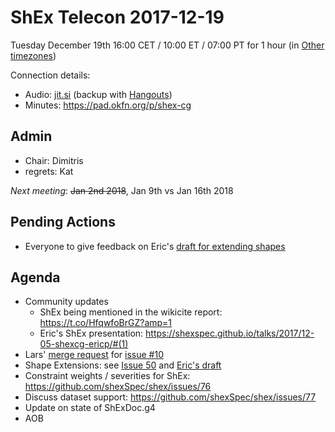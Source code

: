 # ShEx Telecon 2017-12-19

Tuesday December 19th 16:00 CET / 10:00 ET / 07:00 PT for 1 hour (in [Other timezones](https://www.timeanddate.com/worldclock/fixedtime.html?msg=ShEx+CG&iso=20171219T16&p1=195&ah=1))

Connection details:

* Audio: [jit.si](https://meet.jit.si/ShEx) (backup with [Hangouts](http://tinyurl.com/ShEx-hangouts))
* Minutes: https://pad.okfn.org/p/shex-cg

## Admin

 * Chair: Dimitris
 * regrets: Kat

*Next meeting*: ~~Jan 2nd 2018~~, Jan 9th vs Jan 16th 2018

## Pending Actions
 * Everyone to give feedback on Eric's [draft for extending shapes](https://github.com/shexSpec/shex/blob/master/Inheritance.md)
## Agenda
 * Community updates
   * ShEx being mentioned in the wikicite report: https://t.co/HfqwfoBrGZ?amp=1
   * Eric's ShEx presentation: https://shexspec.github.io/talks/2017/12-05-shexcg-ericp/#(1)
 * Lars' [merge request](https://github.com/shexSpec/primer/pull/11) for [issue #10](https://github.com/shexSpec/primer/issues/10)
 * Shape Extensions: see [Issue 50](https://github.com/shexSpec/shex/issues/50) and [Eric's draft](https://github.com/shexSpec/shex/blob/master/Inheritance.md)
 * Constraint weights / severities for ShEx: https://github.com/shexSpec/shex/issues/76
 * Discuss dataset support: https://github.com/shexSpec/shex/issues/77
 * Update on state of ShExDoc.g4
 * AOB 
